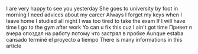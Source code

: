 I are very happy to see you yesterday
She goes to university by foot in morning
I need advices about my career
Always I forget my keys when I leave home
I studied all night I was too tired to take the exam
If I will have time I go to the gym after work
Yo can u fix this cuz I ain't got time
Привет я вчера опоздал на работу потому что застрял в пробке
Aunque estaba cansado terminé el proyecto a tiempo
There is many informations in this article